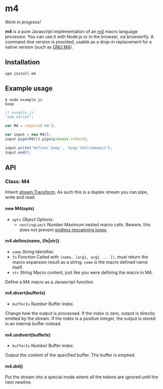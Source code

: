 # m4

*Work in progress!*

**m4** is a pure Javascript implementation of an
[m4](http://mbreen.com/m4.html) macro language processor. You can use it
with Node.js or in the browser, via browserify. A command-line version is
provided, usable as a drop-in replacement for a native version
(such as [GNU M4](http://www.gnu.org/software/m4/)).

## Installation

    npm install m4

## Example usage

```
$ node example.js
boop
```

```js
// example.js
'use strict';

var M4 = require('m4');

var input = new M4();
input.pipe(M4()).pipe(process.stdout);

input.write("define(`beep', `boop')dnl\nbeep\n");
input.end();
```

## API

### Class: M4

Inherit [stream.Transform](http://nodejs.org/api/stream.html#stream_class_stream_transform_1).
As such this is a duplex stream you can pipe, write and read.

#### new M4(opts)

  * `opts` *Object* Options:
    * `nestingLimit` *Number* Maximum nested macro calls. Beware, this
      does not prevent [endless rescanning loops](http://www.gnu.org/software/m4/manual/m4.html#index-nesting-limit).

#### m4.define(name, {fn|str})

  * `name` *String* Identifier.
  * `fn` *Fonction* Called with `(name, [arg1, arg2 ... ])`, must return the
    macro expansion result as a string. `name` is the macro defined name itself.
  * `str` *String* Macro content, just like you were defining the macro in M4.

Define a M4 macro as a Javascript function.

#### m4.divert(bufferIx)

  * `bufferIx` *Number* Buffer index.

Change how the output is processed. If the index is zero, output is directly
emitted by the stream. If the index is a positive integer, the output is
stored in an internal buffer instead.

#### m4.undivert(bufferIx)

   * `bufferIx` *Number* Buffer index.

Output the content of the specified buffer. The buffer is emptied.

#### m4.dnl()

Put the stream into a special mode where all the tokens are ignored until the
next newline.
